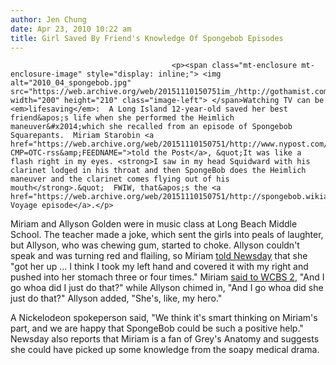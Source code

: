 ```yaml
---
author: Jen Chung
date: Apr 23, 2010 10:22 am
title: Girl Saved By Friend's Knowledge Of Spongebob Episodes
---
```


	
										<p><span class="mt-enclosure mt-enclosure-image" style="display: inline;"> <img alt="2010_04_spongebob.jpg" src="https://web.archive.org/web/20151110150751im_/http://gothamist.com/attachments/jen/2010_04_spongebob.jpg" width="200" height="210" class="image-left"> </span>Watching TV can be <em>lifesaving</em>:  A Long Island 12-year-old saved her best friend&apos;s life when she performed the Heimlich maneuver&#x2014;which she recalled from an episode of Spongebob Squarepants.  Miriam Starobin <a href="https://web.archive.org/web/20151110150751/http://www.nypost.com/p/news/local/spongebob_hero_2BRjc83sAiydgatlOgmMYP?CMP=OTC-rss&amp;FEEDNAME=">told the Post</a>, &quot;It was like a flash right in my eyes. <strong>I saw in my head Squidward with his clarinet lodged in his throat and then SpongeBob does the Heimlich maneuver and the clarinet comes flying out of his mouth</strong>.&quot;  FWIW, that&apos;s the <a href="https://web.archive.org/web/20151110150751/http://spongebob.wikia.com/wiki/Squidtastic_Voyage">Squidtastic Voyage episode</a>.</p>

<p>Miriam and Allyson Golden were in music class at Long Beach Middle School.  The teacher made a joke, which sent the girls into peals of laughter, but Allyson, who was chewing gum, started to choke.  Allyson couldn&apos;t speak and was turning red and flailing, so Miriam <a href="https://web.archive.org/web/20151110150751/http://www.newsday.com/long-island/nassau/spongebob-show-helps-12-year-old-save-choking-pal-1.1875612">told Newsday</a> that she &quot;got her up ... I think I took my left hand and covered it with my right and pushed into her stomach three or four times.&quot;  Miriam <a href="https://web.archive.org/web/20151110150751/http://wcbstv.com/watercooler/spongebob.heimlich.heimlich.2.1650991.html">said to WCBS 2</a>, &quot;And I go whoa did I just do that?&quot; while Allyson chimed in, &quot;And I go whoa did she just do that?&quot;  Allyson added, &quot;She&apos;s, like, my hero.&quot;</p>

<p>A Nickelodeon spokeperson said, &quot;We think it&apos;s smart thinking on Miriam&apos;s part, and we are happy that SpongeBob could be such a positive help.&quot; Newsday also reports that Miriam is a fan of Grey&apos;s Anatomy and suggests she could have picked up some knowledge from the soapy medical drama.</p>					
										
									
				